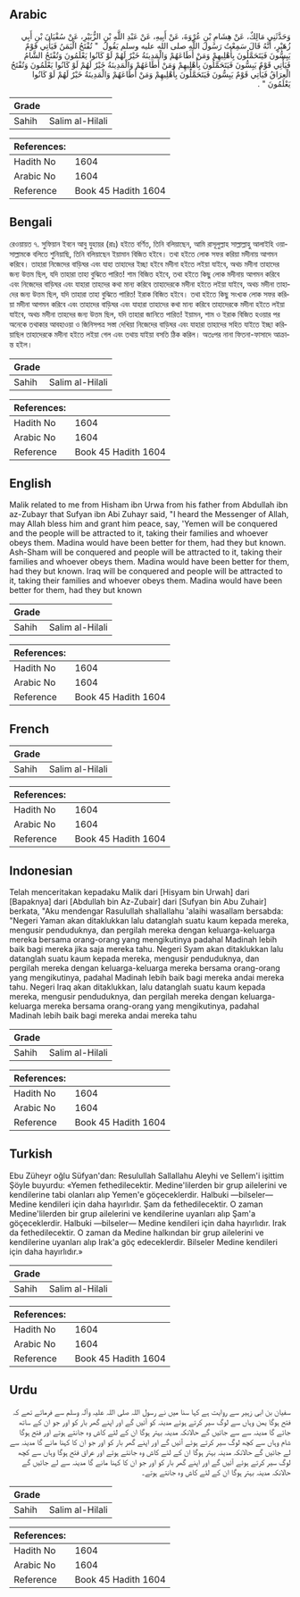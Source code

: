 ## Arabic


<div dir="rtl" lang="ar" style={{fontSize:'larger',backgroundColor:'#f8f9fa',padding:20}}>
وَحَدَّثَنِي مَالِكٌ، عَنْ هِشَامِ بْنِ عُرْوَةَ، عَنْ أَبِيهِ، عَنْ عَبْدِ اللَّهِ بْنِ الزُّبَيْرِ، عَنْ سُفْيَانَ بْنِ أَبِي زُهَيْرٍ، أَنَّهُ قَالَ سَمِعْتُ رَسُولَ اللَّهِ صلى الله عليه وسلم يَقُولُ ‏ "‏ تُفْتَحُ الْيَمَنُ فَيَأْتِي قَوْمٌ يَبِسُّونَ فَيَتَحَمَّلُونَ بِأَهْلِيهِمْ وَمَنْ أَطَاعَهُمْ وَالْمَدِينَةُ خَيْرٌ لَهُمْ لَوْ كَانُوا يَعْلَمُونَ وَتُفْتَحُ الشَّامُ فَيَأْتِي قَوْمٌ يَبِسُّونَ فَيَتَحَمَّلُونَ بِأَهْلِيهِمْ وَمَنْ أَطَاعَهُمْ وَالْمَدِينَةُ خَيْرٌ لَهُمْ لَوْ كَانُوا يَعْلَمُونَ وَتُفْتَحُ الْعِرَاقُ فَيَأْتِي قَوْمٌ يَبِسُّونَ فَيَتَحَمَّلُونَ بِأَهْلِيهِمْ وَمَنْ أَطَاعَهُمْ وَالْمَدِينَةُ خَيْرٌ لَهُمْ لَوْ كَانُوا يَعْلَمُونَ ‏"‏ ‏.‏
</div>
<div style={{backgroundColor:'#f8f9fa',padding:20, marginBottom: 10}}><table> <thead> <tr> <th>Grade</th> <th></th> </tr> </thead> <tbody> <tr><td>Sahih</td><td>Salim al-Hilali</td></tr></tbody></table><table> <thead> <tr> <th>References:</th> <th></th> </tr> </thead> <tbody><tr><td>Hadith No</td><td>1604</td></tr><tr><td>Arabic No</td><td>1604</td></tr><tr><td>Reference</td><td>Book 45 Hadith 1604</td></tr></tbody></table></div>

## Bengali


<div dir="ltr" lang="bn" style={{fontSize:'larger',backgroundColor:'#f8f9fa',padding:20}}>
রেওয়ায়ত ৭. সুফিয়ান ইবনে আবু যুহায়র (রাঃ) হইতে বর্ণিত, তিনি বলিয়াছেন, আমি রাসূলুল্লাহ সাল্লাল্লাহু আলাইহি ওয়াসাল্লামকে বলিতে শুনিয়াছি, তিনি বলিয়াছেন ইয়ামান বিজিত হইবে। তথা হইতে লোক সফর করিয়া মদীনায় আগমন করিবে। তাহারা নিজেদের বাড়িঘর এবং যাহা তাহাদের ইচ্ছা হইবে মদীনা হইতে লইয়া যাইবে, অথচ মদীনা তাহাদের জন্য উত্তম ছিল, যদি তাহারা তাহা বুঝিতে পারিত! শাম বিজিত হইবে, তথা হইতে কিছু লোক মদীনায় আগমন করিবে এবং নিজেদের বাড়িঘর এবং যাহারা তাহদের কথা মান্য করিবে তাহাদেরকে মদীনা হইতে লইয়া যাইবে, অথচ মদীনা তাহাদের জন্য উত্তম ছিল, যদি তাহারা তাহা বুঝিতে পারিত! ইরাক বিজিত হইবে। তথা হইতে কিছু সংখ্যক লোক সফর করিয়া মদীনা আগমন করিবে এবং তাহাদের বাড়িঘর এবং যাহারা তাহাদের কথা মান্য করিবে তাহাদেরকে মদীনা হইতে লইয়া যাইবে, অথচ মদীনা তাহদের জন্য উত্তম ছিল, যদি তাহারা জানিতে পারিত! ইয়ামন, শাম ও ইরাক বিজিত হওয়ার পর অনেকে তথাকার আবহাওয়া ও জিনিসপত্র সস্তা দেখিয়া নিজেদের বাড়িঘর এবং যাহারা তাহাদের সহিত যাইতে ইচ্ছা করিয়াছিল তাহাদেরকে মদীনা হইতে লইয়া গেল এবং তথায় যাইয়া বসতি ঠিক করিল। অতঃপর নানা ফিতনা-ফাসাদে আক্রান্ত হইল।
</div>
<div style={{backgroundColor:'#f8f9fa',padding:20, marginBottom: 10}}><table> <thead> <tr> <th>Grade</th> <th></th> </tr> </thead> <tbody> <tr><td>Sahih</td><td>Salim al-Hilali</td></tr></tbody></table><table> <thead> <tr> <th>References:</th> <th></th> </tr> </thead> <tbody><tr><td>Hadith No</td><td>1604</td></tr><tr><td>Arabic No</td><td>1604</td></tr><tr><td>Reference</td><td>Book 45 Hadith 1604</td></tr></tbody></table></div>

## English


<div dir="ltr" lang="en" style={{fontSize:'larger',backgroundColor:'#f8f9fa',padding:20}}>
Malik related to me from Hisham ibn Urwa from his father from Abdullah ibn az-Zubayr that Sufyan ibn Abi Zuhayr said, "I heard the Messenger of Allah, may Allah bless him and grant him peace, say, 'Yemen will be conquered and the people will be attracted to it, taking their families and whoever obeys them. Madina would have been better for them, had they but known. Ash-Sham will be conquered and people will be attracted to it, taking their families and whoever obeys them. Madina would have been better for them, had they but known. Iraq will be conquered and people will be attracted to it, taking their families and whoever obeys them. Madina would have been better for them, had they but known
</div>
<div style={{backgroundColor:'#f8f9fa',padding:20, marginBottom: 10}}><table> <thead> <tr> <th>Grade</th> <th></th> </tr> </thead> <tbody> <tr><td>Sahih</td><td>Salim al-Hilali</td></tr></tbody></table><table> <thead> <tr> <th>References:</th> <th></th> </tr> </thead> <tbody><tr><td>Hadith No</td><td>1604</td></tr><tr><td>Arabic No</td><td>1604</td></tr><tr><td>Reference</td><td>Book 45 Hadith 1604</td></tr></tbody></table></div>

## French


<div dir="ltr" lang="fr" style={{fontSize:'larger',backgroundColor:'#f8f9fa',padding:20}}>

</div>
<div style={{backgroundColor:'#f8f9fa',padding:20, marginBottom: 10}}><table> <thead> <tr> <th>Grade</th> <th></th> </tr> </thead> <tbody> <tr><td>Sahih</td><td>Salim al-Hilali</td></tr></tbody></table><table> <thead> <tr> <th>References:</th> <th></th> </tr> </thead> <tbody><tr><td>Hadith No</td><td>1604</td></tr><tr><td>Arabic No</td><td>1604</td></tr><tr><td>Reference</td><td>Book 45 Hadith 1604</td></tr></tbody></table></div>

## Indonesian


<div dir="ltr" lang="id" style={{fontSize:'larger',backgroundColor:'#f8f9fa',padding:20}}>
Telah menceritakan kepadaku Malik dari [Hisyam bin Urwah] dari [Bapaknya] dari [Abdullah bin Az-Zubair] dari [Sufyan bin Abu Zuhair] berkata, "Aku mendengar Rasulullah shallallahu 'alaihi wasallam bersabda: "Negeri Yaman akan ditaklukkan lalu datanglah suatu kaum kepada mereka, mengusir penduduknya, dan pergilah mereka dengan keluarga-keluarga mereka bersama orang-orang yang mengikutinya padahal Madinah lebih baik bagi mereka jika saja mereka tahu. Negeri Syam akan ditaklukkan lalu datanglah suatu kaum kepada mereka, mengusir penduduknya, dan pergilah mereka dengan keluarga-keluarga mereka bersama orang-orang yang mengikutinya, padahal Madinah lebih baik bagi mereka andai mereka tahu. Negeri Iraq akan ditaklukkan, lalu datanglah suatu kaum kepada mereka, mengusir penduduknya, dan pergilah mereka dengan keluarga-keluarga mereka bersama orang-orang yang mengikutinya, padahal Madinah lebih baik bagi mereka andai mereka tahu
</div>
<div style={{backgroundColor:'#f8f9fa',padding:20, marginBottom: 10}}><table> <thead> <tr> <th>Grade</th> <th></th> </tr> </thead> <tbody> <tr><td>Sahih</td><td>Salim al-Hilali</td></tr></tbody></table><table> <thead> <tr> <th>References:</th> <th></th> </tr> </thead> <tbody><tr><td>Hadith No</td><td>1604</td></tr><tr><td>Arabic No</td><td>1604</td></tr><tr><td>Reference</td><td>Book 45 Hadith 1604</td></tr></tbody></table></div>

## Turkish


<div dir="ltr" lang="tr" style={{fontSize:'larger',backgroundColor:'#f8f9fa',padding:20}}>
Ebu Züheyr oğlu Süfyan'dan: Resulullah Sallallahu Aleyhi ve Sellem'i işittim Şöyle buyurdu: «Yemen fethedilecektir. Medine'lilerden bir grup ailelerini ve kendilerine tabi olanları alıp Yemen'e göçeceklerdir. Halbuki —bilseler— Medine kendileri için daha hayırlıdır. Şam da fethedilecektir. O zaman Medine'lilerden bir grup ailelerini ve kendilerine uyanları alıp Şam'a göçeceklerdir. Halbuki —bilseler— Medine kendileri için daha hayırlıdır. Irak da fethedilecektir. O zaman da Medine halkından bir grup ailelerini ve kendilerine uyanları alıp Irak'a göç edeceklerdir. Bilseler Medine kendileri için daha hayırlıdır.»
</div>
<div style={{backgroundColor:'#f8f9fa',padding:20, marginBottom: 10}}><table> <thead> <tr> <th>Grade</th> <th></th> </tr> </thead> <tbody> <tr><td>Sahih</td><td>Salim al-Hilali</td></tr></tbody></table><table> <thead> <tr> <th>References:</th> <th></th> </tr> </thead> <tbody><tr><td>Hadith No</td><td>1604</td></tr><tr><td>Arabic No</td><td>1604</td></tr><tr><td>Reference</td><td>Book 45 Hadith 1604</td></tr></tbody></table></div>

## Urdu


<div dir="rtl" lang="ur" style={{fontSize:'larger',backgroundColor:'#f8f9fa',padding:20}}>
سفیان بن ابی زہیر سے روایت ہے کہا سنا میں نے رسول اللہ صلی اللہ علیہ وآلہ وسلم سے فرماتے تھے کہ فتح ہوگا یمن وہاں سے لوگ سیر کرتے ہوئے مدینہ کو آئیں گے اور اپنے گھر بار کو اور جو ان کے ساتھ جائے گا مدینہ سے سے جائیں گے حالانکہ مدینہ بہتر ہوگا ان کے لئے کاش وہ جانتے ہوتے اور فتح ہوگا شام وہاں سے کچھ لوگ سیر کرتے ہوئے آئیں گے اور اپنے گھر بار کو اور جو ان کا کہنا مانے گا مدینہ سے لے جائیں گے حالانکہ مدینہ بہتر ہوگا ان کے لئے کاش وہ جانتے ہوتے اور عراق فتح ہوگا وہاں سے کچھ لوگ سیر کرتے ہوئے آئیں گے اور اپنے گھر بار کو اور جو ان کا کہنا مانے گا مدینہ سے لے جائیں گے حالانکہ مدینہ بہتر ہوگا ان کے لئے کاش وہ جانتے ہوتے۔
</div>
<div style={{backgroundColor:'#f8f9fa',padding:20, marginBottom: 10}}><table> <thead> <tr> <th>Grade</th> <th></th> </tr> </thead> <tbody> <tr><td>Sahih</td><td>Salim al-Hilali</td></tr></tbody></table><table> <thead> <tr> <th>References:</th> <th></th> </tr> </thead> <tbody><tr><td>Hadith No</td><td>1604</td></tr><tr><td>Arabic No</td><td>1604</td></tr><tr><td>Reference</td><td>Book 45 Hadith 1604</td></tr></tbody></table></div>